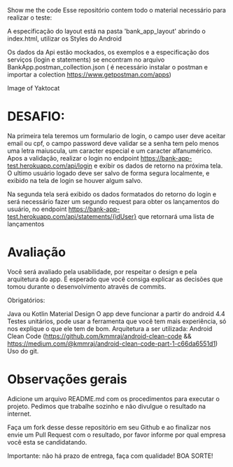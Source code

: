 Show me the code
Esse repositório contem todo o material necessário para realizar o teste:

A especificação do layout está na pasta 'bank_app_layout' abrindo o index.html, utilizar os Styles do Android

Os dados da Api estão mockados, os exemplos e a especificação dos serviços (login e statements) se encontram no arquivo BankApp.postman_collection.json ( é necessário instalar o postman e importar a colection https://www.getpostman.com/apps)

Image of Yaktocat

# DESAFIO:
Na primeira tela teremos um formulario de login, o campo user deve aceitar email ou cpf, o campo password deve validar se a senha tem pelo menos uma letra maiuscula, um caracter especial e um caracter alfanumérico. Apos a validação, realizar o login no endpoint https://bank-app-test.herokuapp.com/api/login e exibir os dados de retorno na próxima tela. O ultimo usuário logado deve ser salvo de forma segura localmente, e exibido na tela de login se houver algum salvo.

Na segunda tela será exibido os dados formatados do retorno do login e será necessário fazer um segundo request para obter os lançamentos do usuário, no endpoint https://bank-app-test.herokuapp.com/api/statements/{idUser} que retornará uma lista de lançamentos

# Avaliação
Você será avaliado pela usabilidade, por respeitar o design e pela arquitetura do app. É esperado que você consiga explicar as decisões que tomou durante o desenvolvimento através de commits.

Obrigatórios:

Java ou Kotlin
Material Design
O app deve funcionar a partir do android 4.4
Testes unitários, pode usar a ferramenta que você tem mais experiência, só nos explique o que ele tem de bom.
Arquitetura a ser utilizada: Android Clean Code (https://github.com/kmmraj/android-clean-code && https://medium.com/@kmmraj/android-clean-code-part-1-c66da6551d1)
Uso do git.
# Observações gerais
Adicione um arquivo README.md com os procedimentos para executar o projeto. Pedimos que trabalhe sozinho e não divulgue o resultado na internet.

Faça um fork desse desse repositório em seu Github e ao finalizar nos envie um Pull Request com o resultado, por favor informe por qual empresa você esta se candidatando.

Importante: não há prazo de entrega, faça com qualidade!
BOA SORTE!
